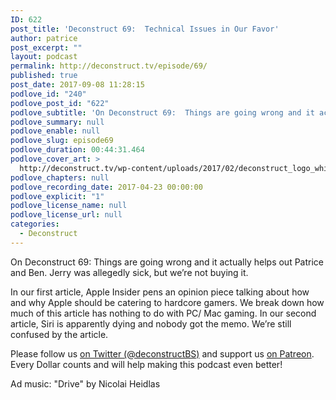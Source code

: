 ```yaml
---
ID: 622
post_title: 'Deconstruct 69:  Technical Issues in Our Favor'
author: patrice
post_excerpt: ""
layout: podcast
permalink: http://deconstruct.tv/episode/69/
published: true
post_date: 2017-09-08 11:28:15
podlove_id: "240"
podlove_post_id: "622"
podlove_subtitle: 'On Deconstruct 69:  Things are going wrong and it actually helps out Patrice and Ben.  In other news, Apple Insider caters to gamers and Siri is dying. Fun times for the two hosts.'
podlove_summary: null
podlove_enable: null
podlove_slug: episode69
podlove_duration: 00:44:31.464
podlove_cover_art: >
  http://deconstruct.tv/wp-content/uploads/2017/02/deconstruct_logo_white.png
podlove_chapters: null
podlove_recording_date: 2017-04-23 00:00:00
podlove_explicit: "1"
podlove_license_name: null
podlove_license_url: null
categories:
  - Deconstruct
---
```

On Deconstruct 69:  Things are going wrong and it actually helps out Patrice and Ben.  Jerry was allegedly sick, but we’re not buying it. 

In our first article, Apple Insider pens an opinion piece talking about how and why Apple should be catering to hardcore gamers.  We break down how much of this article has nothing to do with PC/ Mac gaming.  In our second article, Siri is apparently dying and nobody got the memo.  We’re still confused by the article.

<p>
Please follow us <a href="http://twitter.com/deconstructBS">on Twitter (@deconstructBS)</a> and support us <a href="http://patreon.com/deconstruct">on Patreon</a>. Every Dollar counts and will help making this podcast even better!
</p>
<p>Ad music: "Drive" by Nicolai Heidlas</p>